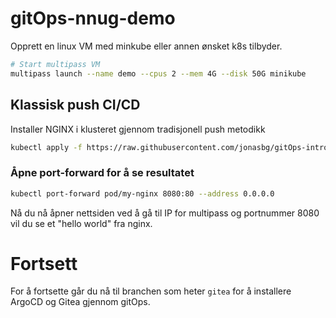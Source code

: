 # gitOps-nnug-demo

Opprett en linux VM med minkube eller annen ønsket k8s tilbyder.
```bash
# Start multipass VM
multipass launch --name demo --cpus 2 --mem 4G --disk 50G minikube
```

## Klassisk push CI/CD
Installer NGINX i klusteret gjennom tradisjonell push metodikk
```bash
kubectl apply -f https://raw.githubusercontent.com/jonasbg/gitOps-intro/main/applications/nginx/nginx-pod.yml
```

### Åpne port-forward for å se resultatet
```bash
kubectl port-forward pod/my-nginx 8080:80 --address 0.0.0.0
```
Nå du nå åpner nettsiden ved å gå til IP for multipass og portnummer 8080 vil du se et "hello world" fra nginx.

# Fortsett
For å fortsette går du nå til branchen som heter `gitea` for å installere ArgoCD og Gitea gjennom gitOps.
